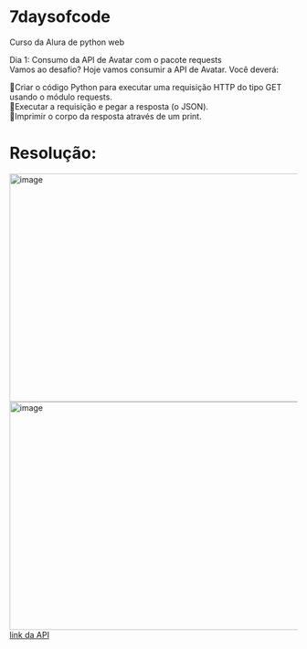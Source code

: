 # 7daysofcode
Curso da Alura de python web
<p>
  Dia 1: Consumo da API de Avatar com o pacote requests <br>
  Vamos ao desafio? Hoje vamos consumir a API de Avatar. Você deverá: <br>
  
  🔹Criar o código Python para executar uma requisição HTTP do tipo GET usando o módulo requests. <br>
  🔹Executar a requisição e pegar a resposta (o JSON).<br>
  🔹Imprimir o corpo da resposta através de um print.<br>
</p>
<div>
  <h1>Resolução:</h1>
  <img width="600" height="400" alt="image" src="https://github.com/user-attachments/assets/54867b77-0cf5-4029-a13e-f61fb8520334" />
  <img width="600" height="400" alt="image" src="https://github.com/user-attachments/assets/94d14dac-e0b7-4d3e-9a41-b66c8442a494" />
</div>
<a href="https://last-airbender-api.fly.dev/" target="_blank">link da API</a>
